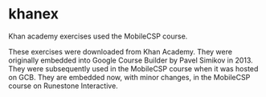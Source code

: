 # khanex
Khan academy exercises used the MobileCSP course.

These exercises were downloaded from Khan Academy.  They were originally embedded into Google Course Builder by Pavel Simikov in 2013. They were subsequently used in the MobileCSP course when it was hosted on GCB. They are embedded now, with minor changes, in the MobileCSP course on Runestone Interactive. 
